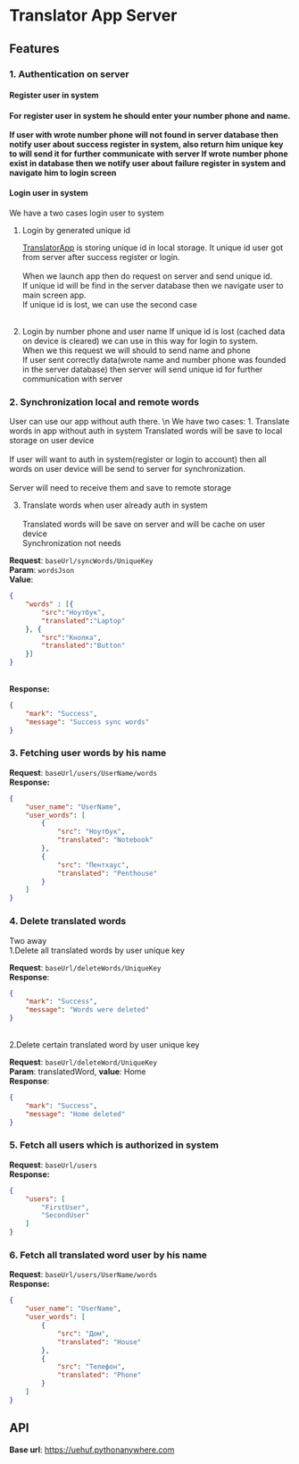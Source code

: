 
<h1>Translator App Server</h1>

<h2>Features</h2>

<h3>1. Authentication on server</h3>

<h4>Register user in system<h4/>

For register user in system he should enter your number phone and name.
<br/><br/>If user with wrote number phone will not found in server database then notify user about success register in system, also return him unique key to will send it for further communicate with server
If wrote number phone exist in database then we notify user about failure register in system and navigate him to login screen

<h4>Login user in system</h4>

We have a two cases login user to system

1. Login by generated unique id

    [TranslatorApp](https://github.com/KostyaGig/TranslatorApp) is storing unique id in local storage. It unique id user got from server after success register or login. 
    <br/><br/>When we launch app then do request on server and send unique id.<br/> If unique id will be find in the server database then we navigate  user to main screen app. <br/>If unique id is lost, we can use the second case<br/><br/>
2. Login by number phone and user name
    If unique id is lost (cached data on device is cleared) we can use in this way for login to system.
    <br/>When we this request we will should to send name and phone
    <br/>If user sent correctly data(wrote name and number phone was founded in the server database) then server will send unique id for further communication with server
    
<h3>2. Synchronization local and remote words</h2>
User can use our app without auth there.
\n We have two cases:
1. Translate words in app without auth in system
    Translated words will be save to local storage on user device
    <br><br>If user will want to auth in system(register or login to account)
    then all words on user device will be send to server for synchronization.
    <br><br>Server will need to receive them and save to remote storage
    

3. Translate words when user already auth in system
    <br><br>Translated words will be save on server and will be cache on user device
    <br>Synchronization not needs

**Request**: ```baseUrl/syncWords/UniqueKey```
<br>**Param**: ```wordsJson```
<br>**Value**:
```json
{
    "words" : [{
        "src":"Ноутбук",
        "translated":"Laptop"
    }, {
        "src":"Кнопка", 
        "translated":"Button"
    }]
}
```
<br>**Response:**
```json
{
    "mark": "Success",
    "message": "Success sync words"
}
```


<h3>3. Fetching user words by his name</h3>

**Request**: ```baseUrl/users/UserName/words```
<br>**Response:**

```json
{
    "user_name": "UserName",
    "user_words": [
        {
            "src": "Ноутбук",
            "translated": "Notebook"
        },
        {
            "src": "Пентхаус",
            "translated": "Penthouse"
        }
    ]
}
```

<h3>4. Delete translated words</h3>
    Two away
<br>1.Delete all translated words by user unique key

**Request**: ```baseUrl/deleteWords/UniqueKey```
<br>**Response**:
``` json
{
    "mark": "Success",
    "message": "Words were deleted"
}
```

<br>2.Delete certain translated word by user unique key

**Request**: ```baseUrl/deleteWord/UniqueKey```
<br>**Param**: translatedWord, **value**: Home
<br>**Response**:
``` json
{
    "mark": "Success",
    "message": "Home deleted"
}
```

<h3>5. Fetch all users which is authorized in system</h3>

**Request**: ```baseUrl/users```
<br>**Response:**
```json
{
    "users": [
        "FirstUser",
        "SecondUser"
    ]
}
```

<h3>6. Fetch all translated word user by his name</h3>


**Request**: ```baseUrl/users/UserName/words```
<br>**Response:**
```json
{
    "user_name": "UserName",
    "user_words": [
        {
            "src": "Дом",
            "translated": "House"
        },
        {
            "src": "Телефон",
            "translated": "Phone"
        }
    ]
}
```

<h2>API</h2>
   
**Base url**: https://uehuf.pythonanywhere.com
